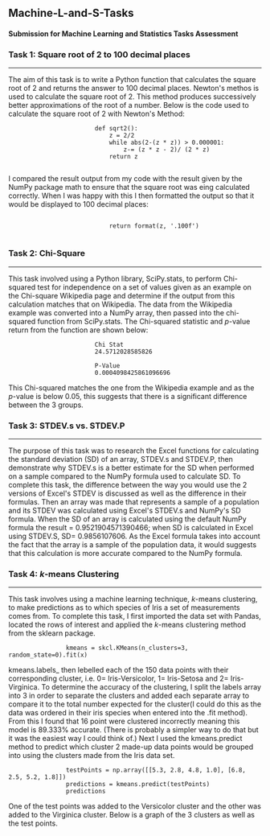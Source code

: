 ## Machine-L-and-S-Tasks
#### Submission for Machine Learning and Statistics Tasks Assessment


### Task 1: Square root of 2 to 100 decimal places
---
The aim of this task is to write a Python function that calculates the square root of 2 and returns the answer to 100 decimal places. Newton's methos is used to calculate the square root of 2. This method produces successively better approximations of the root of a number. Below is the code used to calculate the square root of 2 with Newton's Method:
```
                        def sqrt2():
                            z = 2/2
                            while abs(2-(z * z)) > 0.000001:
                                z-= (z * z - 2)/ (2 * z)
                            return z
        
```
I compared the result output from my code with the result given by the NumPy package math to ensure that the square root was eing calculated correctly. When I was happy with this I then formatted the output so that it would be displayed to 100 decimal places:
```
                        
                            return format(z, '.100f')
        
```


### Task 2: Chi-Square
---
This task involved using a Python library, SciPy.stats, to perform Chi-squared test for independence on a set of values given as an example on the Chi-square Wikipedia page and determine if the output from this calculation matches that on Wikipedia. The data from the Wikipedia example was converted into a NumPy array, then passed into the chi-squared function from SciPy.stats. The Chi-squared statistic and *p*-value return from the function are shown below:

                            Chi Stat
                            24.5712028585826

                            P-Value
                            0.0004098425861096696

This Chi-squared matches the one from the Wikipedia example and as the *p*-value is below 0.05, this suggests that there is a significant difference between the 3 groups. 


### Task 3: STDEV.s vs. STDEV.P
---
The purpose of this task was to research the Excel functions for calculating the standard deviation (SD) of an array, STDEV.s and STDEV.P, then demonstrate why STDEV.s is a better estimate for the SD when performed on a sample compared to the NumPy formula used to calculate SD. 
To complete this task, the difference between the way you would use the 2 versions of Excel's STDEV is discussed as well as the difference in their formulas. Then an array was made that represents a sample of a population and its STDEV was calculated using Excel's STDEV.s and NumPy's SD formula.
When the SD of an array is calculated using the default NumPy formula the result = 0.9521904571390466; when SD is calculated in Excel using STDEV.S, SD= 0.9856107606. As the Excel formula takes into account the fact that the array is a sample of the population data, it would suggests that this calculation is more accurate compared to the NumPy formula.


### Task 4: $k$-means Clustering
---
This task involves using a machine learning technique, $k$-means clustering, to make predictions as to which species of Iris a set of measurements comes from. 
To complete this task, I first imported the data set with Pandas, located the rows of interest and applied the $k$-means clustering method from the sklearn package.
```
                kmeans = skcl.KMeans(n_clusters=3, random_state=0).fit(x)
```
kmeans.labels_ then lebelled each of the 150 data points with their corresponding cluster, i.e. 0= Iris-Versicolor, 1= Iris-Setosa and 2= Iris-Virginica. To determine the accuracy of the clustering, I split the labels array into 3 in order to separate the clusters and added each separate array to compare it to the total number expected for the cluster(I could do this as the data was ordered in their iris species when entered into the .fit method). From this I found that 16 point were clustered incorrectly meaning this model is 89.333% accurate. (There is probably a simpler way to do that but it was the easiest way I could think of.)
Next I used the kmeans.predict method to predict which cluster 2 made-up data points would be grouped into using the clusters made from the Iris data set. 
```
                testPoints = np.array([[5.3, 2.8, 4.8, 1.0], [6.8, 2.5, 5.2, 1.8]])
                predictions = kmeans.predict(testPoints)
                predictions
```
One of the test points was added to the Versicolor cluster and the other was added to the Virginica cluster. Below is a graph of the 3 clusters as well as the test points. 


































